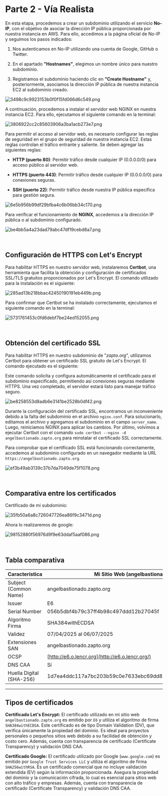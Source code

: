 # Parte 2 - Vía Realista

En esta etapa, procedemos a crear un subdominio utilizando el servicio **No-IP**, con el objetivo de asociar la dirección IP pública proporcionada por nuestra instancia en AWS. Para ello, accedimos a la página oficial de No-IP y seguimos los pasos indicados:

1.  Nos autenticamos en No-IP utilizando una cuenta de Google, GitHub o Twitter.
    
2.  En el apartado **"Hostnames"**, elegimos un nombre único para nuestro subdominio.
    
3.  Registramos el subdominio haciendo clic en **"Create Hostname"** y, posteriormente, asociamos la dirección IP pública de nuestra instancia EC2 al subdominio creado.

  
![3498c9c9923153b0f0f15fd066d6c549.png](./_resources/3498c9c9923153b0f0f15fd066d6c549.png)

A continuación, procedemos a instalar el servidor web NGINX en nuestra instancia EC2. Para ello, ejecutamos el siguiente comando en la terminal:

![3806922cc2c85603906a3ba1acb273e7.png](./_resources/3806922cc2c85603906a3ba1acb273e7.png)

Para permitir el acceso al servidor web, es necesario configurar las reglas de seguridad en el grupo de seguridad de nuestra instancia EC2. Estas reglas controlan el tráfico entrante y saliente. Se deben agregar las siguientes reglas:

- **HTTP (puerto 80)**: Permitir tráfico desde cualquier IP (0.0.0.0/0) para acceso público al servidor web.
    
- **HTTPS (puerto 443)**: Permitir tráfico desde cualquier IP (0.0.0.0/0) para conexiones seguras.
    
- **SSH (puerto 22)**: Permitir tráfico desde nuestra IP pública específica para gestión segura.
    

![6e5b956b99df29bfba4c6b06bb34c170.png](./_resources/6e5b956b99df29bfba4c6b06bb34c170.png)

Para verificar el funcionamiento de **NGINX**, accedemos a la dirección IP pública o al subdominio configurado.

![be4bb5a4a23dad79abc47df19cebd8a7.png](./_resources/be4bb5a4a23dad79abc47df19cebd8a7.png)

<br>

## Configuración de HTTPS con Let's Encrypt

Para habilitar HTTPS en nuestro servidor web, instalaremos **Certbot**, una herramienta que facilita la obtención y configuración de certificados SSL/TLS gratuitos proporcionados por Let's Encrypt. El comando utilizado para la instalación es el siguiente:

![285ad13b218bbac42450190191eb449b.png](./_resources/285ad13b218bbac42450190191eb449b.png)

Para confirmar que Certbot se ha instalado correctamente, ejecutamos el siguiente comando en la terminal:

![5731761453c0fd6debf7be24ed152055.png](./_resources/5731761453c0fd6debf7be24ed152055.png)

<br>

## Obtención del certificado SSL

Para habilitar HTTPS en nuestro subdominio de "*zapto.org*", utilizamos Certbot para obtener un certificado SSL gratuito de Let's Encrypt. El comando ejecutado es el siguiente:

Este comando solicita y configura automáticamente el certificado para el subdominio especificado, permitiendo así conexiones seguras mediante HTTPS. Una vez completado, el servidor estará listo para manejar tráfico seguro.

![be8258553d8adb6e3141be2528b0df42.png](./_resources/be8258553d8adb6e3141be2528b0df42.png)

Durante la configuración del certificado SSL, encontramos un inconveniente debido a la falta del subdominio en el archivo `nginx.conf`. Para solucionarlo, editamos el archivo y agregamos el subdominio en el campo `server_name`. Luego, reiniciamos NGINX para aplicar los cambios. Por último, volvimos a ejecutar Certbot con el comando `sudo certbot --nginx -d angelbastionado.zapto.org` para reinstalar el certificado SSL correctamente.

Para comprobar que el certificado SSL está funcionando correctamente, accedemos al subdominio configurado en un navegador mediante la URL `https://angelbastionado.zapto.org`.

![ef3b49ab3139c37b7da7049de75f1078.png](./_resources/ef3b49ab3139c37b7da7049de75f1078.png)

<br>

## Comparativa entre los certificados

Certificado de mi subdominio:

![35fb50a6a8c726047726ea86f9c3471d.png](./_resources/35fb50a6a8c726047726ea86f9c3471d.png)

Ahora lo realizaremos de google:

![98152880f56976d9f9e63ddaf5aaf086.png](./_resources/98152880f56976d9f9e63ddaf5aaf086.png)

<br>

## Tabla comparativa

| Característica | Mi Sitio Web (angelbastionado.duckdns.org) | Google (www.google.com) |
| --- | --- | --- |
| Subject (Common Name) | angelbastionado.zapto.org | www.google.com |
| Issuer | E6  | Google Trust Services LLC |
| Serial Number | 056b5dbf4b79c37ff4b98c497ddd12b27045f | 00:b9:32:9c:bd:a9:ef:7f:41:20:99:e7:22:a6:84:5d:3 |
| Algoritmo Firma | SHA384withECDSA | SHA256withRSA |
| Validez | 07/04/2025 al 06/07/2025 | 20/03/2025 al 12/06/2025 |
| Extensiones SAN | angelbastionado.zapto.org | \*.google.com, google.com |
| OCSP | [http://e6.o.lencr.org](http://e6.o.lencr.org/) | http://crl.google.com/75r42iyA3yA0.crl |
| DNS CAA | Sí  | Sí  |
| Huella Digital (SHA-256) | 1d7ea4ddc117a7bc203b59c0e7633ebc69dd88447a3c12a158aae4271be56ff8ce | ad9db417dfc047407df11984e4e13769038070bc511868a22c4770be592e7a9bd |


* * *

## Tipos de certificados

**Certificado Let's Encrypt:** El certificado utilizado en mi sitio web `angelbastionado.zapto.org` es emitido por `E6` y utiliza el algoritmo de firma `SHA384withECDSA`. Este certificado es de tipo Domain Validation (DV), que verifica únicamente la propiedad del dominio. Es ideal para proyectos personales o pequeños sitios web debido a su facilidad de obtención y costo cero. Además, cuenta con transparencia de certificado (Certificate Transparency) y validación DNS CAA.

**Certificado Google:** El certificado utilizado por Google (`www.google.com`) es emitido por `Google Trust Services LLC` y utiliza el algoritmo de firma `SHA256withRSA`. Es un certificado comercial que no incluye validación extendida (EV) según la información proporcionada. Asegura la propiedad del dominio y la comunicación cifrada, lo cual es esencial para sitios web con alto tráfico y empresas. Además, cuenta con transparencia de certificado (Certificate Transparency) y validación DNS CAA.